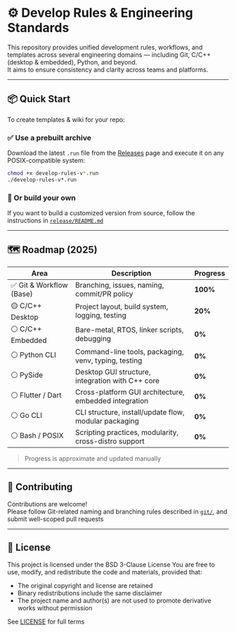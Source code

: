 # ⚙️ Develop Rules & Engineering Standards

This repository provides unified development rules, workflows, and templates across several engineering domains — including Git, C/C++ (desktop & embedded), Python, and beyond.  
It aims to ensure consistency and clarity across teams and platforms.

---

## 📦 Quick Start

To create templates & wiki for your repo:

### ✅ Use a prebuilt archive

Download the latest `.run` file from the [Releases](https://github.com/<your-org>/<your-repo>/releases) page and execute it on any POSIX-compatible system:

```bash
chmod +x develop-rules-v*.run
./develop-rules-v*.run
```

### 🔧 Or build your own

If you want to build a customized version from source, follow the instructions in [`release/README.md`](release/README.md)

---

## 🗺️ Roadmap (2025)

| Area                      | Description                                               | Progress  |
| -                         | -                                                         | -         |
| ✅ Git & Workflow (Base)  | Branching, issues, naming, commit/PR policy               | **100%**  |
| 🟡 C/C++ Desktop          | Project layout, build system, logging, testing            | **20%**   |
| ⚪ C/C++ Embedded         | Bare-metal, RTOS, linker scripts, debugging               | **0%**    |
| ⚪ Python CLI             | Command-line tools, packaging, venv, typing, testing      | **0%**    |
| ⚪ PySide                 | Desktop GUI structure, integration with C++ core          | **0%**    |
| ⚪ Flutter / Dart         | Cross-platform GUI architecture, embedded integration     | **0%**    |
| ⚪ Go CLI                 | CLI structure, install/update flow, modular packaging     | **0%**    |
| ⚪ Bash / POSIX           | Scripting practices, modularity, cross-distro support     | **0%**    |

> Progress is approximate and updated manually

---

## 🤝 Contributing

Contributions are welcome!  
Please follow Git-related naming and branching rules described in [`git/`](./git), and submit well-scoped pull requests

---

## 📄 License

This project is licensed under the BSD 3-Clause License
You are free to use, modify, and redistribute the code and materials, provided that:

- The original copyright and license are retained
- Binary redistributions include the same disclaimer
- The project name and author(s) are not used to promote derivative works without permission

See [LICENSE](./LICENSE) for full terms

